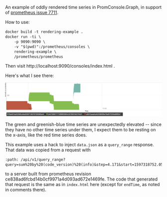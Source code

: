An example of oddly rendered time series in PromConsole.Graph,
in support of [prometheus issue 7711][].

How to use:

    docker build -t rendering-example .
    docker run -ti \
        -p 9090:9090 \
        -v "$(pwd)":/prometheus/consoles \
        rendering-example \
        /prometheus/prometheus

Then visit http://localhost:9090/consoles/index.html .

Here's what I see there:

![screenshot](./screenshot.png)

The green and greenish-blue time series are unexpectedly elevated --
since they have no other time series under them, I expect them to be
resting on the x-axis, like the red time series does.

This example uses a hack to inject `data.json` as a `query_range` response.
That data was copied from a request with

    :path: /api/v1/query_range?query=sum%20by%20(code_version)%20(info)&step=4.171&start=1597318752.057&end=1597322352.057

to a server built from prometheus revision ce838ad6fcbd14b0cf9971a4d093ad672e1469fe.
The code that generated that request is the same as in `index.html` here
(except for `endTime`, as noted in comments there).

[prometheus issue 7711]: https://github.com/prometheus/prometheus/issues/7711
